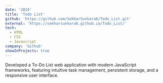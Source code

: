 ```yaml
---
date: '2024'
title: 'Todo List'
github: 'https://github.com/SekharSunkara6/Todo_List.git'
external: 'https://sekharsunkara6.github.io/Todo_List/'
tech:
  - HTML
  - CSS
  - Javascript
company: 'Github'
showInProjects: true
---
```


Developed a To-Do List web application with modern JavaScript frameworks, featuring intuitive task management, persistent storage, and a responsive user interface.
